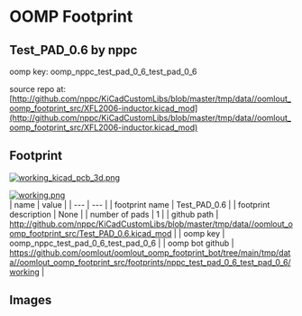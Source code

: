 # OOMP Footprint  
## Test_PAD_0.6  by nppc  
  
oomp key: oomp_nppc_test_pad_0_6_test_pad_0_6  
  
source repo at: [http://github.com/nppc/KiCadCustomLibs/blob/master/tmp/data//oomlout_oomp_footprint_src/XFL2006-inductor.kicad_mod](http://github.com/nppc/KiCadCustomLibs/blob/master/tmp/data//oomlout_oomp_footprint_src/XFL2006-inductor.kicad_mod)  
## Footprint  
  
[![working_kicad_pcb_3d.png](working_kicad_pcb_3d_600.png)](working_kicad_pcb_3d.png)  
  
[![working.png](working_600.png)](working.png)  
| name | value | 
| --- | --- | 
| footprint name | Test_PAD_0.6 | 
| footprint description | None | 
| number of pads | 1 | 
| github path | http://github.com/nppc/KiCadCustomLibs/blob/master/tmp/data//oomlout_oomp_footprint_src/Test_PAD_0.6.kicad_mod | 
| oomp key | oomp_nppc_test_pad_0_6_test_pad_0_6 | 
| oomp bot github | https://github.com/oomlout/oomlout_oomp_footprint_bot/tree/main/tmp/data//oomlout_oomp_footprint_src/footprints/nppc_test_pad_0_6_test_pad_0_6/working | 
## Images  
